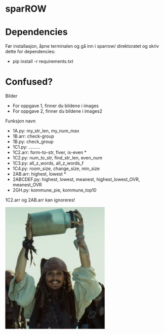 # sparROW

# Dependencies

Før installasjon, åpne terminalen og gå inn i sparrow/ direktoratet og skriv dette for dependencies:
- pip install -r requirements.txt

# Confused?

Bilder
- For oppgave 1, finner du bildene i images
- For oppgave 2, finner du bildene i images2

Funksjon navn
- 1A.py: my_str_len, my_num_max
- 1B.arr: check-group
- 1B.py: check_group
- 1C1.py: .........
- 1C2.arr: form-to-str, fiver, is-even *
- 1C2.py: num_to_str, find_str_len, even_num
- 1C3.py: all_z_words, all_z_words_f
- 1C4.py: room_size, change_size, min_size
- 2AB.arr: highest, lowest *
- 2ABCDEF.py: highest, lowest, meanest, highest_lowest_OVR, meanest_OVR
- 2GH.py: kommune_pie, kommune_top10

1C2.arr og 2AB.arr kan ignoreres! 

![sparrow](images/jar.png)
